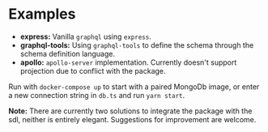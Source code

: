 # Examples

* **express:** Vanilla `graphql` using `express`.
* **graphql-tools:** Using `graphql-tools` to define the schema through the schema definition language.
* **apollo:** `apollo-server` implementation. Currently doesn't support projection due to conflict with the package.

Run with `docker-compose up` to start with a paired MongoDb image, or enter a new connection string in `db.ts` and run `yarn start`.

**Note:** There are currently two solutions to integrate the package with the sdl, neither is entirely elegant. Suggestions for improvement are welcome.
